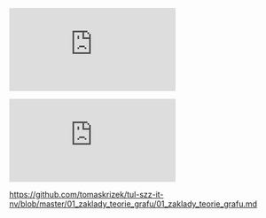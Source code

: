 ![H\subseteq V\times V](https://latex.codecogs.com/svg.latex?H%5Csubseteq%20V%5Ctimes%20V)


![Pokus](https://latex.codecogs.com/svg.latex?H%5Csubseteq%20V%5Ctimes%20V)


https://github.com/tomaskrizek/tul-szz-it-nv/blob/master/01_zaklady_teorie_grafu/01_zaklady_teorie_grafu.md
